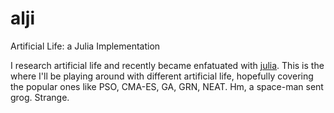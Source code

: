 alji
====

Artificial Life: a Julia Implementation

I research artificial life and recently became enfatuated with
[julia](http://julialang.org/). This is the where I'll be playing around with
different artificial life, hopefully covering the popular ones like PSO,
CMA-ES, GA, GRN, NEAT. Hm, a space-man sent grog. Strange.
